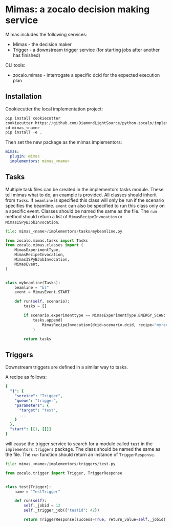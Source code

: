 # Mimas: a zocalo decision making service

Mimas includes the following services:

* Mimas - the decision maker
* Trigger - a downstream trigger service (for starting jobs after another has finished)

CLI tools:

* zocalo.mimas - interrogate a specific dcid for the expected execution plan

## Installation

Cookiecutter the local implementation project:

```python
pip install cookiecutter
cookiecutter https://github.com/DiamondLightSource/python-zocalo/implementors
cd mimas_<name>
pip install -e .
```

Then set the new package as the mimas implementors:

```yaml
mimas:
  plugin: mimas
  implementors: mimas_<name>
```

## Tasks

Multiple task files can be created in the implementors.tasks module. These tell mimas what to do, an example is provided. All classes should inherit from `Tasks`. If `beamline` is specified this class will only be run if the scenario specifies the beamline. `event` can also be specified to run this class only on a specific event. Classes should be named the same as the file. The `run` method should return a list of `MimasRecipeInvocation` or `MimasISPyBJobInvocation`.

```python
file: mimas_<name>/implementors/tasks/mybeamline.py

from zocalo.mimas.tasks import Tasks
from zocalo.mimas.classes import (
    MimasExperimentType,
    MimasRecipeInvocation,
    MimasISPyBJobInvocation,
    MimasEvent,
)


class mybeamline(Tasks):
    beamline = "bl"
    event = MimasEvent.START

    def run(self, scenario):
        tasks = []

        if scenario.experimenttype == MimasExperimentType.ENERGY_SCAN:
            tasks.append(
                MimasRecipeInvocation(dcid=scenario.dcid, recipe="myrecipe")
            )

        return tasks
```

## Triggers

Downstream triggers are defined in a similar way to tasks.

A recipe as follows:
```yaml
{
  "1": {
    "service": "Trigger",
    "queue": "trigger",
    "parameters": {
      "target": "test",
      ...
    }
  },
  "start": [[1, []]]
}
```

will cause the trigger service to search for a module called `test` in the `implementors.triggers` package. The class should be named the same as the file. The `run` function should return an instance of `TriggerResponse`.

```python
file: mimas_<name>/implementors/triggers/test.py

from zocalo.trigger import Trigger, TriggerResponse


class test(Trigger):
    name = "TestTrigger"

    def run(self):
        self._jobid = 12
        self._trigger_job({"testid": 42})

        return TriggerResponse(success=True, return_value=self._jobid)
```
